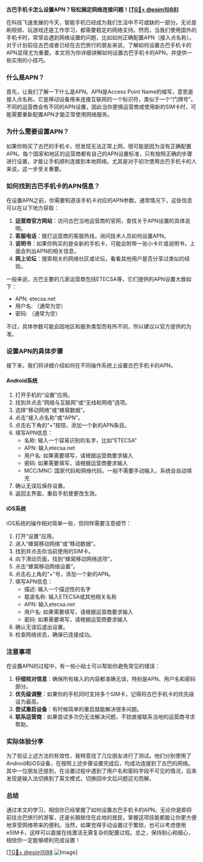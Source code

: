 **古巴手机卡怎么设置APN？轻松搞定网络连接问题！[[TG💪+ @esim1088](https://t.me/s/esim1088)]**

在科技飞速发展的今天，智能手机已经成为我们生活中不可或缺的一部分。无论是刷视频、玩游戏还是工作学习，都需要稳定的网络支持。然而，当我们使用国外的手机卡时，常常会遇到网络设置的问题，比如如何正确配置APN（接入点名称）。对于计划前往古巴或者已经在古巴旅行的朋友来说，了解如何设置古巴手机卡的APN显得尤为重要。本文将为你详细讲解如何设置古巴手机卡的APN，并提供一些实用的小技巧。

### 什么是APN？

首先，让我们了解一下什么是APN。APN是Access Point Name的缩写，意思是接入点名称。它是移动设备用来连接互联网的一个标识符，类似于一个“门牌号”。不同的运营商会有不同的APN设置，因此当你更换运营商或使用新的SIM卡时，可能需要重新配置APN才能正常使用网络服务。

### 为什么需要设置APN？

如果你购买了古巴的手机卡，但发现无法正常上网，很可能是因为没有正确配置APN。每个国家和地区的运营商都有自己的APN设置标准，只有按照正确的步骤进行设置，才能让手机顺利连接到本地网络。尤其是对于初次使用古巴手机卡的人来说，这一步至关重要。

### 如何找到古巴手机卡的APN信息？

在设置APN之前，你需要知道该手机卡对应的APN参数。通常情况下，这些信息可以在以下地方获取：

1. **运营商官方网站**：访问古巴当地运营商的官网，查找关于APN设置的具体说明。
2. **客服电话**：拨打运营商的客服热线，询问技术人员如何设置APN。
3. **说明书**：如果你购买的是全新的手机卡，可能会附带一张小卡片或说明书，上面会列出APN的相关信息。
4. **网上论坛**：搜索相关的网络社区或论坛，看看其他用户是否分享过类似的经验。

一般来说，古巴主要的几家运营商包括ETECSA等，它们提供的APN设置大致如下：

- APN: etecsa.net
- 用户名: （通常为空）
- 密码: （通常为空）

不过，具体参数可能会因地区和服务类型而有所不同，所以建议以官方提供的为准。

### 设置APN的具体步骤

接下来，我们将详细介绍如何在不同操作系统上设置古巴手机卡的APN。

#### Android系统

1. 打开手机的“设置”应用。
2. 找到并点击“网络与互联网”或“无线和网络”选项。
3. 选择“移动网络”或“蜂窝数据”。
4. 点击“接入点名称”或“APN”。
5. 点击右下角的“+”按钮，添加一个新的APN条目。
6. 填写APN信息：
   - 名称: 输入一个容易识别的名字，比如“ETECSA”
   - APN: 输入etecsa.net
   - 用户名: 如果需要填写，请根据运营商要求输入
   - 密码: 如果需要填写，请根据运营商要求输入
   - MCC/MNC: 国家代码和网络代码，一般不需要手动输入，系统会自动填充
7. 确认无误后保存设置。
8. 返回主界面，重启手机使更改生效。

#### iOS系统

iOS系统的操作相对简单一些，但同样需要注意细节：

1. 打开“设置”应用。
2. 进入“蜂窝移动网络”或“移动数据”。
3. 找到并点击你当前使用的SIM卡。
4. 向下滑动页面，找到“蜂窝移动网络选项”。
5. 点击“蜂窝移动网络设置”。
6. 点击右上角的“+”号，添加一个新的APN。
7. 填写APN信息：
   - 描述: 输入一个描述性的名字
   - 载波名称: 输入ETECSA或其他相关名称
   - APN: 输入etecsa.net
   - 用户名: 如果需要填写，请根据运营商要求输入
   - 密码: 如果需要填写，请根据运营商要求输入
8. 确认无误后退出设置。
9. 检查网络状态，确保已连接成功。

### 注意事项

在设置APN的过程中，有一些小贴士可以帮助你避免常见的错误：

1. **仔细核对信息**：确保所有输入的内容都准确无误，特别是APN、用户名和密码部分。
2. **优先级调整**：如果你的手机同时支持多个SIM卡，记得将古巴手机卡的优先级设为最高。
3. **尝试重启设备**：有时候简单的重启就能解决很多问题。
4. **联系运营商**：如果尝试多次仍无法解决问题，不妨直接联系当地的运营商寻求帮助。

### 实际体验分享

为了验证上述方法的有效性，我特意找了几位朋友进行了测试。他们分别使用了Android和iOS设备，在按照上述步骤设置完成后，均成功连接到了古巴的网络。其中一位朋友还提到，在设置过程中遇到了用户名和密码字段不可见的情况，后来发现是输入法切换到了英文模式，切换回中文后问题迎刃而解。

### 总结

通过本文的学习，相信你已经掌握了如何设置古巴手机卡的APN。无论你是即将前往古巴旅行的游客，还是长期居住在此地的居民，掌握这项技能都能让你更方便地享受网络带来的便利。当然，如果觉得手动设置过于繁琐，也可以考虑使用eSIM卡，这样可以直接在线激活无需复杂的配置过程。总之，保持耐心和细心，相信你一定能够顺利完成设置！

[[TG💪+ @esim1088](https://t.me/s/esim1088) ![Image](https://i.postimg.cc/4NQfJmqS/Snipaste-2025-05-13-00-14-12.png)]
